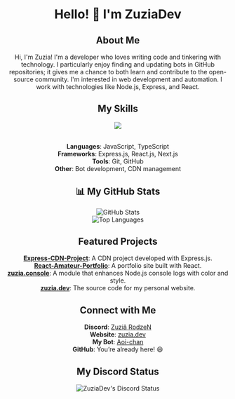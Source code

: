 <div align="center">
<div>
<h1>Hello! 👋 I'm ZuziaDev</h1>
</div>
<div>
<h2>About Me</h2>
<p>Hi, I'm Zuzia! I'm a developer who loves writing code and tinkering with technology. I particularly enjoy finding and updating bots in GitHub repositories; it gives me a chance to both learn and contribute to the open-source community. I'm interested in web development and automation. I work with technologies like Node.js, Express, and React.</p>
</div>
<div>
<h2>My Skills</h2>

<img src="https://skillicons.dev/icons?i=ejs,html,css,discord,js,ts,nodejs,react,nextjs,firebase,json&theme=dark" />
<br><br>
<p>
<strong>Languages</strong>: JavaScript, TypeScript<br>
<strong>Frameworks</strong>: Express.js, React.js, Next.js<br>
<strong>Tools</strong>: Git, GitHub<br>
<strong>Other</strong>: Bot development, CDN management
</p>

<h2>📊 My GitHub Stats</h2>
<img src="https://github-readme-stats.vercel.app/api?username=ZuziaDev&show_icons=true&theme=transparent" alt="GitHub Stats">
<br>
<img src="https://github-readme-stats.vercel.app/api/top-langs/?username=ZuziaDev&layout=compact&theme=transparent" alt="Top Languages">

<h2>Featured Projects</h2>
<p>
<a href="https://github.com/ZuziaDev/Express-CDN-Projesi"><strong>Express-CDN-Project</strong></a>: A CDN project developed with Express.js.<br>
<a href="https://github.com/ZuziaDev/React-Amator-Portfolio"><strong>React-Amateur-Portfolio</strong></a>: A portfolio site built with React.<br>
<a href="https://github.com/ZuziaDev/zuzia.console"><strong>zuzia.console</strong></a>: A module that enhances Node.js console logs with color and style.<br>
<a href="https://github.com/ZuziaDev/zuzia.dev"><strong>zuzia.dev</strong></a>: The source code for my personal website.
</p>

<h2>Connect with Me</h2>
<p>
<strong>Discord</strong>: <a href="https://discord.com/users/890626326350946364">Zuziâ RodzeN</a><br>
<strong>Website</strong>: <a href="https://zuzia.dev">zuzia.dev</a><br>
<strong>My Bot</strong>: <a href="https://aoichan.zuzia.dev">Aoi-chan</a><br>
<strong>GitHub</strong>: You’re already here! 😄
</p>
<h2>My Discord Status</h2>
<img src="https://lanyard.cnrad.dev/api/890626326350946364" alt="ZuziaDev's Discord Status">

</div>
